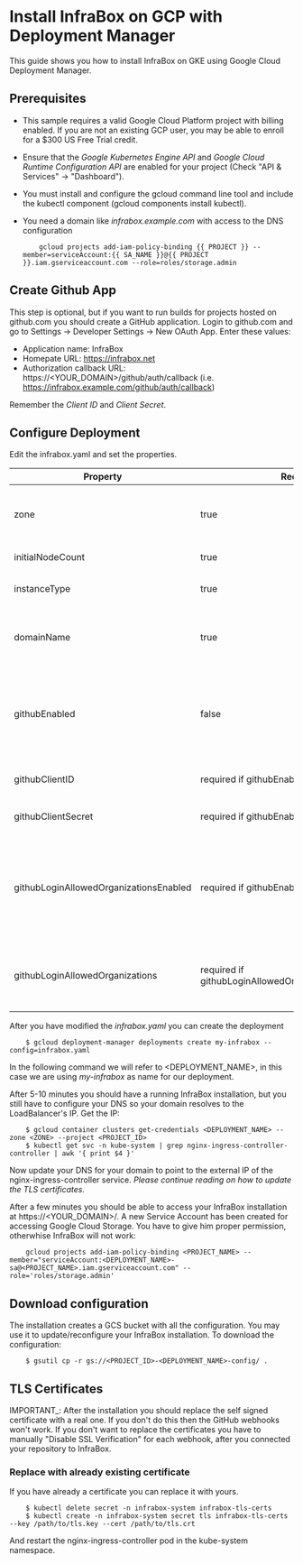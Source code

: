 # Install InfraBox on GCP with Deployment Manager

This guide shows you how to install InfraBox on GKE using Google Cloud Deployment Manager.

## Prerequisites
- This sample requires a valid Google Cloud Platform project with billing enabled. If you are not an existing GCP user, you may be able to enroll for a $300 US Free Trial credit.
- Ensure that the _Google Kubernetes Engine API_ and _Google Cloud Runtime Configuration API_ are enabled for your project (Check "API & Services" -> "Dashboard").
- You must install and configure the gcloud command line tool and include the kubectl component (gcloud components install kubectl).
- You need a domain like _infrabox.example.com_ with access to the DNS configuration

          gcloud projects add-iam-policy-binding {{ PROJECT }} --member=serviceAccount:{{ SA_NAME }}@{{ PROJECT }}.iam.gserviceaccount.com --role=roles/storage.admin

## Create Github App
This step is optional, but if you want to run builds for projects hosted on github.com you should create a GitHub application.
Login to github.com and go to Settings -> Developer Settings -> New OAuth App. Enter these values:

- Application name: InfraBox
- Homepate URL: https://infrabox.net
- Authorization callback URL: https://<YOUR_DOMAIN>/github/auth/callback (i.e. https://infrabox.example.com/github/auth/callback)

Remember the _Client ID_ and _Client Secret_.

## Configure Deployment
Edit the infrabox.yaml and set the properties.

Property | Required | Description
---------|----------|------------
zone|true|Zone in which the Cluster will be created. It must be the same zone as your static external IP!
initialNodeCount|true|Number of Nodes in the GKE cluster
instanceType|true|Instance types of the nodes in the GKE cluster
domainName|true|Your domain under which your InfraBox installation will be accessible (i.e. _infrabox.example.com_)
githubEnabled|false|Set to true to allow login with github.com accounts. If set to false use have to manual register with email/password and you cannot connect GitHub Repositories.
githubClientID|required if githubEnabled=true|Your GitHub oAuth Client ID you created earlier
githubClientSecret|required if githubEnabled=true|Your GitHub oAuth Client Secret you created earlier
githubLoginAllowedOrganizationsEnabled|required if githubEnabled=true|Set it to true if you want to limit the login to useres which belong to a particular list of GitHub Organizations. If set to false everybody with a GitHub account may login.
githubLoginAllowedOrganizations|required if githubLoginAllowedOrganizationsEnabled=true|Comma separated list of GitHub Organizations. Only user being in one of the Organizations may login

After you have modified the _infrabox.yaml_  you can create the deployment

```
    $ gcloud deployment-manager deployments create my-infrabox --config=infrabox.yaml
```

In the following command we will refer to <DEPLOYMENT_NAME>, in this case we are using _my-infrabox_ as name for our deployment.

After 5-10 minutes you should have a running InfraBox installation, but you still have to configure your DNS so your domain resolves to the LoadBalancer's IP.
Get the IP:

```
    $ gcloud container clusters get-credentials <DEPLOYMENT_NAME> --zone <ZONE> --project <PROJECT_ID>
    $ kubectl get svc -n kube-system | grep nginx-ingress-controller-controller | awk '{ print $4 }'
```

Now update your DNS for your domain to point to the external IP of the nginx-ingress-controller service.
_Please continue reading on how to update the TLS certificates._

After a few minutes you should be able to access your InfraBox installation at https://<YOUR_DOMAIN>/.
A new Service Account has been created for accessing Google Cloud Storage. You have to give him proper permission, otherwhise InfraBox will not work:

```
    gcloud projects add-iam-policy-binding <PROJECT_NAME> --member="serviceAccount:<DEPLOYMENT_NAME>-sa@<PROJECT_NAME>.iam.gserviceaccount.com" --role='roles/storage.admin'
```

## Download configuration
The installation creates a GCS bucket with all the configuration. You may use it to update/reconfigure your InfraBox installation. To download the configuration:

```
    $ gsutil cp -r gs://<PROJECT_ID>-<DEPLOYMENT_NAME>-config/ .
```

## TLS Certificates
IMPORTANT_: After the installation you should replace the self signed certificate with a real one. If you don't do this then the GitHub webhooks won't work. If you don't want to replace the certificates you have to manually "Disable SSL Verification" for each webhook, after you connected your repository to InfraBox.

### Replace with already existing certificate
If you have already a certificate you can replace it with yours.

```
    $ kubectl delete secret -n infrabox-system infrabox-tls-certs
    $ kubectl create -n infrabox-system secret tls infrabox-tls-certs --key /path/to/tls.key --cert /path/to/tls.crt
```

And restart the nginx-ingress-controller pod in the kube-system namespace.
